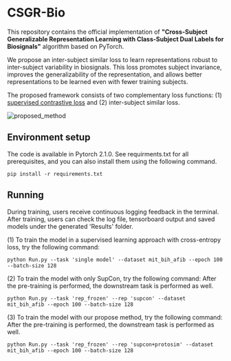 # CSGR-Bio

This repository contains the official implementation of __"Cross-Subject Generalizable Representation Learning with Class-Subject Dual Labels for Biosignals"__ algorithm based on PyTorch.

We propose an inter-subject similar loss to learn representations robust to inter-subject variability in biosignals. This loss promotes subject invariance, improves the generalizability of the representation, and allows better representations to be learned even with fewer training subjects.

The proposed framework consists of two complementary loss functions: (1) [supervised contrastive loss](https://proceedings.neurips.cc/paper_files/paper/2020/file/d89a66c7c80a29b1bdbab0f2a1a94af8-Paper.pdf) and (2) inter-subject similar loss.

![proposed_method](https://github.com/KimHyeon-Ji/CSGR-Bio/assets/72793869/70479920-a274-4d5f-a714-cfc63edd80d0)

## Environment setup
The code is available in Pytorch 2.1.0. See requirments.txt for all prerequisites, and you can also install them using the following command.

```
pip install -r requirements.txt
```

## Running
During training, users receive continuous logging feedback in the terminal. After training, users can check the log file, tensorboard output and saved models under the generated 'Results' folder.

(1) To train the model in a supervised learning approach with cross-entropy loss, try the following command:
```
python Run.py --task 'single model' --dataset mit_bih_afib --epoch 100 --batch-size 128
```

(2) To train the model with only SupCon, try the following command:
After the pre-training is performed, the downstream task is performed as well.
```
python Run.py --task 'rep_frozen' --rep 'supcon' --dataset mit_bih_afib --epoch 100 --batch-size 128
```

(3) To train the model with our propose method, try the following command:
After the pre-training is performed, the downstream task is performed as well.
```
python Run.py --task 'rep_frozen' --rep 'supcon+protosim' --dataset mit_bih_afib --epoch 100 --batch-size 128
```
